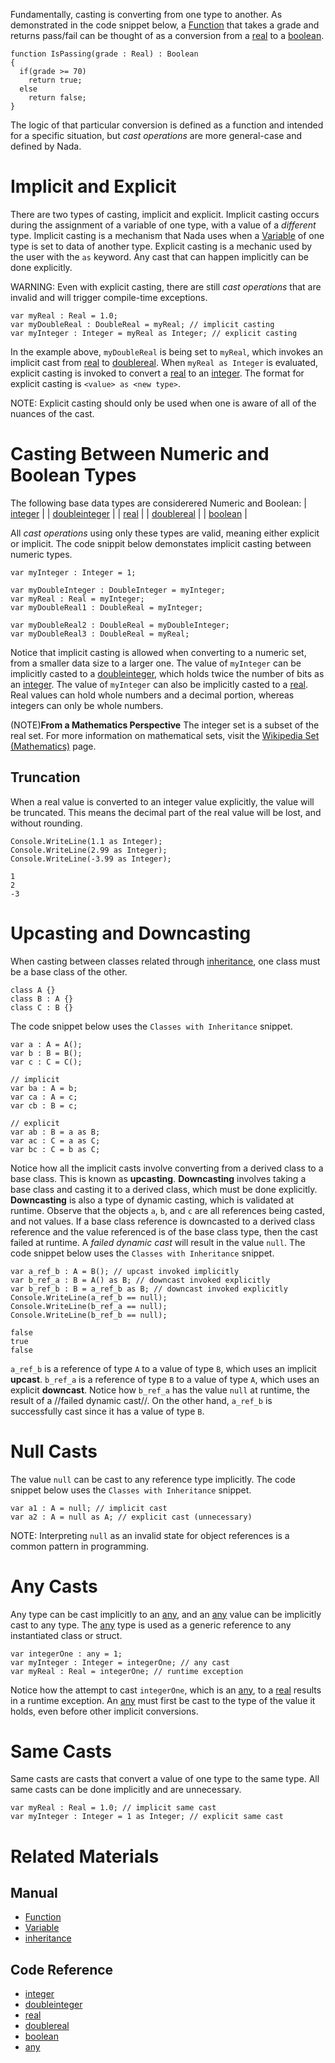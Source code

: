 Fundamentally, casting is converting from one type to another.  As demonstrated in the code snippet below, a [Function](functions.md) that takes a grade and returns pass/fail can be thought of as a conversion from a [real](../../../code_reference/nada_base_types/real.md) to a [boolean](../../../code_reference/nada_base_types/boolean.md).
```TS:Conversion Function
function IsPassing(grade : Real) : Boolean
{
  if(grade >= 70)
    return true;
  else
    return false;
}
```

The logic of that particular conversion is defined as a function and intended for a specific situation, but *cast operations* are more general-case and defined by Nada.

 # Implicit and Explicit
There are two types of casting, implicit and explicit.  Implicit casting occurs during the assignment of a variable of one type, with a value of a *different* type.  Implicit casting is a mechanism that Nada uses when a [Variable](variables_and_data_types.md) of one type is set to data of another type.  Explicit casting is a mechanic used by the user with the `as` keyword.  Any cast that can happen implicitly can be done explicitly.

WARNING: Even with explicit casting, there are still *cast operations* that are invalid and will trigger compile-time exceptions.

```TS:Casting Implicitly and Explicitly
var myReal : Real = 1.0;
var myDoubleReal : DoubleReal = myReal; // implicit casting
var myInteger : Integer = myReal as Integer; // explicit casting
```
In the example above, `myDoubleReal` is being set to `myReal`, which invokes an implicit cast from [real](../../../code_reference/nada_base_types/real.md) to [doublereal](../../../code_reference/nada_base_types/doublereal.md).  When `myReal as Integer` is evaluated, explicit casting is invoked to convert a [real](../../../code_reference/nada_base_types/real.md) to an [integer](../../../code_reference/nada_base_types/integer.md).  The format for explicit casting is `<value> as <new type>`.

NOTE: Explicit casting should only be used when one is aware of all of the nuances of the cast.

 # Casting Between Numeric and Boolean Types
The following base data types are considerered Numeric and Boolean:
| [integer](../../../code_reference/nada_base_types/integer.md) |
| [doubleinteger](../../../code_reference/nada_base_types/doubleinteger.md) |
| [real](../../../code_reference/nada_base_types/real.md) |
| [doublereal](../../../code_reference/nada_base_types/doublereal.md) |
| [boolean](../../../code_reference/nada_base_types/boolean.md) |

All *cast operations* using only these types are valid, meaning either explicit or implicit.  The code snippit below demonstates implicit casting between numeric types.

```TS:Implicit Numeric Casts
var myInteger : Integer = 1;

var myDoubleInteger : DoubleInteger = myInteger;
var myReal : Real = myInteger;
var myDoubleReal1 : DoubleReal = myInteger;

var myDoubleReal2 : DoubleReal = myDoubleInteger;
var myDoubleReal3 : DoubleReal = myReal;
```
Notice that implicit casting is allowed when converting to a numeric set, from a smaller data size to a larger one.  The value of `myInteger` can be implicitly casted to a [doubleinteger](../../../code_reference/nada_base_types/doubleinteger.md), which holds twice the number of bits as an [integer](../../../code_reference/nada_base_types/integer.md).  The value of `myInteger` can also be implicitly casted to a [real](../../../code_reference/nada_base_types/real.md).  Real values can hold whole numbers and a decimal portion, whereas integers can only be whole numbers.

(NOTE)**From a Mathematics Perspective** The integer set is a subset of the real set.  For more information on mathematical sets, visit the [Wikipedia Set (Mathematics)](https://en.wikipedia.org/wiki/Set_(mathematics)) page.

 ## Truncation
When a real value is converted to an integer value explicitly, the value will be truncated.  This means the decimal part of the real value will be lost, and without rounding.

```TS:Implicit Numeric Casts
Console.WriteLine(1.1 as Integer);
Console.WriteLine(2.99 as Integer);
Console.WriteLine(-3.99 as Integer);
```
```name=Console Window
1
2
-3
```

 # Upcasting and Downcasting
When casting between classes related through [inheritance](inheritance.md), one class must be a base class of the other.

```TS:Classes with Inheritance
class A {}
class B : A {}
class C : B {}
```

The code snippet below uses the `Classes with Inheritance` snippet.
```TS:Upcasting and Downcasting
var a : A = A();
var b : B = B();
var c : C = C();

// implicit
var ba : A = b;
var ca : A = c;
var cb : B = c;

// explicit
var ab : B = a as B;
var ac : C = a as C;
var bc : C = b as C;
```
Notice how all the implicit casts involve converting from a derived class to a base class.  This is known as **upcasting**.  **Downcasting** involves taking a base class and casting it to a derived class, which must be done explicitly.  **Downcasting** is also a type of dynamic casting, which is validated at runtime.  Observe that the objects `a`, `b`, and `c` are all references being casted, and not values.  If a base class reference is downcasted to a derived class reference and the value referenced is of the base class type, then the cast failed at runtime.  A *failed dynamic cast* will result in the value `null`.  The code snippet below uses the `Classes with Inheritance` snippet.

```TS:Dynamic Casting
var a_ref_b : A = B(); // upcast invoked implicitly
var b_ref_a : B = A() as B; // downcast invoked explicitly
var b_ref_b : B = a_ref_b as B; // downcast invoked explicitly
Console.WriteLine(a_ref_b == null);
Console.WriteLine(b_ref_a == null);
Console.WriteLine(b_ref_b == null);
```
```name=Console Window
false
true
false
```
`a_ref_b` is a reference of type `A` to a value of type `B`, which uses an implicit **upcast**.  `b_ref_a` is a reference of type `B` to a value of type `A`, which uses an explicit **downcast**.  Notice how `b_ref_a` has the value `null` at runtime, the result of a //failed dynamic cast//.  On the other hand, `a_ref_b` is successfully cast since it has a value of type `B`.

 # Null Casts
The value `null` can be cast to any reference type implicitly.  The code snippet below uses the `Classes with Inheritance` snippet.

```TS:Null Casting
var a1 : A = null; // implicit cast
var a2 : A = null as A; // explicit cast (unnecessary)
```

NOTE: Interpreting `null` as an invalid state for object references is a common pattern in programming.

 # Any Casts
Any type can be cast implicitly to an [any](../../../code_reference/nada_base_types/any.md), and an [any](../../../code_reference/nada_base_types/any.md) value can be implicitly cast to any type.  The [any](../../../code_reference/nada_base_types/any.md) type is used as a generic reference to any instantiated class or struct.
```TS:Any Casting
var integerOne : any = 1;
var myInteger : Integer = integerOne; // any cast
var myReal : Real = integerOne; // runtime exception
```
Notice how the attempt to cast `integerOne`, which is an [any](../../../code_reference/nada_base_types/any.md), to a [real](../../../code_reference/nada_base_types/real.md) results in a runtime exception.  An [any](../../../code_reference/nada_base_types/any.md) must first be cast to the type of the value it holds, even before other implicit conversions.

 # Same Casts
Same casts are casts that convert a value of one type to the same type.  All same casts can be done implicitly and are unnecessary.
```TS:Same Casting
var myReal : Real = 1.0; // implicit same cast
var myInteger : Integer = 1 as Integer; // explicit same cast
```

 # Related Materials
 ## Manual
- [Function](functions.md)
- [Variable](variables_and_data_types.md)
- [inheritance](inheritance.md)

 ## Code Reference
- [integer](../../../code_reference/nada_base_types/integer.md)
- [doubleinteger](../../../code_reference/nada_base_types/doubleinteger.md)
- [real](../../../code_reference/nada_base_types/real.md)
- [doublereal](../../../code_reference/nada_base_types/doublereal.md)
- [boolean](../../../code_reference/nada_base_types/boolean.md)
- [any](../../../code_reference/nada_base_types/any.md) 

 